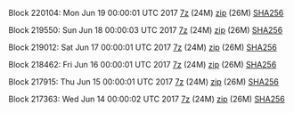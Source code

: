 Block 220104: Mon Jun 19 00:00:01 UTC 2017 [7z](https://transfer.sh/DqOHh/bootstrap.dat.20170619.7z) (24M) [zip](https://transfer.sh/1dVsZ/bootstrap.dat.20170619.zip) (26M) [SHA256](https://transfer.sh/YUC3D/sha256.txt)

Block 219550: Sun Jun 18 00:00:03 UTC 2017 [7z](https://transfer.sh/PWdL1/bootstrap.dat.20170618.7z) (24M) [zip](https://transfer.sh/12HXiZ/bootstrap.dat.20170618.zip) (26M) [SHA256](https://transfer.sh/ffUOZ/sha256.txt)

Block 219012: Sat Jun 17 00:00:01 UTC 2017 [7z](https://transfer.sh/RhsFm/bootstrap.dat.20170617.7z) (24M) [zip](https://transfer.sh/163T6L/bootstrap.dat.20170617.zip) (26M) [SHA256](https://transfer.sh/xYYhX/sha256.txt)

Block 218462: Fri Jun 16 00:00:01 UTC 2017 [7z](https://transfer.sh/rlNGr/bootstrap.dat.20170616.7z) (24M) [zip](https://transfer.sh/XEPhv/bootstrap.dat.20170616.zip) (26M) [SHA256](https://transfer.sh/Zweat/sha256.txt)

Block 217915: Thu Jun 15 00:00:01 UTC 2017 [7z](https://transfer.sh/132A6g/bootstrap.dat.20170615.7z) (24M) [zip](https://transfer.sh/6H3sX/bootstrap.dat.20170615.zip) (26M) [SHA256](https://transfer.sh/79rRG/sha256.txt)

Block 217363: Wed Jun 14 00:00:02 UTC 2017 [7z](https://transfer.sh/VHx8A/bootstrap.dat.20170614.7z) (24M) [zip](https://transfer.sh/atCmR/bootstrap.dat.20170614.zip) (26M) [SHA256](https://transfer.sh/uyT5R/sha256.txt)
